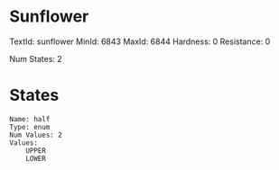 # Sunflower
TextId: sunflower
MinId: 6843
MaxId: 6844
Hardness: 0
Resistance: 0

Num States: 2
# States
```
Name: half
Type: enum
Num Values: 2
Values:
    UPPER
    LOWER
```